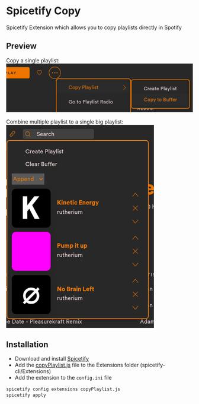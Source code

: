 # Spicetify Copy

Spicetify Extension which allows you to copy playlists directly in Spotify

## Preview
Copy a single playlist:  
![Screenshot Context](screenshot_context.png)

Combine multiple playlist to a single big playlist:  
![Screenshot Crad](screenshot_card.png)

## Installation
* Download and install [Spicetify](https://github.com/khanhas/spicetify-cli.git)
* Add the [copyPlaylist.js](copyPlaylist.js) file to the Extensions folder (spicetify-cli/Extensions)
* Add the extension to the `config.ini` file
```shell
spicetify config extensions copyPlaylist.js
spicetify apply
```
